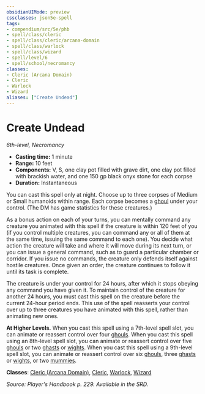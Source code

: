```yaml
---
obsidianUIMode: preview
cssclasses: json5e-spell
tags:
- compendium/src/5e/phb
- spell/class/cleric
- spell/class/cleric/arcana-domain
- spell/class/warlock
- spell/class/wizard
- spell/level/6
- spell/school/necromancy
classes:
- Cleric (Arcana Domain)
- Cleric
- Warlock
- Wizard
aliases: ["Create Undead"]
---
```

# Create Undead
*6th-level, Necromancy*  

- **Casting time:** 1 minute
- **Range:** 10 feet
- **Components:** V, S, one clay pot filled with grave dirt, one clay pot filled with brackish water, and one 150 gp black onyx stone for each corpse
- **Duration:** Instantaneous

You can cast this spell only at night. Choose up to three corpses of Medium or Small humanoids within range. Each corpse becomes a [ghoul](/3-Mechanics/CLI/bestiary/undead/ghoul.md) under your control. (The DM has game statistics for these creatures.)

As a bonus action on each of your turns, you can mentally command any creature you animated with this spell if the creature is within 120 feet of you (if you control multiple creatures, you can command any or all of them at the same time, issuing the same command to each one). You decide what action the creature will take and where it will move during its next turn, or you can issue a general command, such as to guard a particular chamber or corridor. If you issue no commands, the creature only defends itself against hostile creatures. Once given an order, the creature continues to follow it until its task is complete.

The creature is under your control for 24 hours, after which it stops obeying any command you have given it. To maintain control of the creature for another 24 hours, you must cast this spell on the creature before the current 24-hour period ends. This use of the spell reasserts your control over up to three creatures you have animated with this spell, rather than animating new ones.

**At Higher Levels.** When you cast this spell using a 7th-level spell slot, you can animate or reassert control over four [ghouls](/3-Mechanics/CLI/bestiary/undead/ghoul.md). When you cast this spell using an 8th-level spell slot, you can animate or reassert control over five [ghouls](/3-Mechanics/CLI/bestiary/undead/ghoul.md) or two [ghasts](/3-Mechanics/CLI/bestiary/undead/ghast.md) or [wights](/3-Mechanics/CLI/bestiary/undead/wight.md). When you cast this spell using a 9th-level spell slot, you can animate or reassert control over six [ghouls](/3-Mechanics/CLI/bestiary/undead/ghoul.md), three [ghasts](/3-Mechanics/CLI/bestiary/undead/ghast.md) or [wights](/3-Mechanics/CLI/bestiary/undead/wight.md), or two [mummies](/3-Mechanics/CLI/bestiary/undead/mummy.md).

**Classes**: [Cleric (Arcana Domain)](/3-Mechanics/CLI/classes/cleric-arcana-domain-scag.md), [Cleric](/3-Mechanics/CLI/classes/cleric.md), [Warlock](/3-Mechanics/CLI/classes/warlock.md), [Wizard](/3-Mechanics/CLI/classes/wizard.md)

*Source: Player's Handbook p. 229. Available in the SRD.*